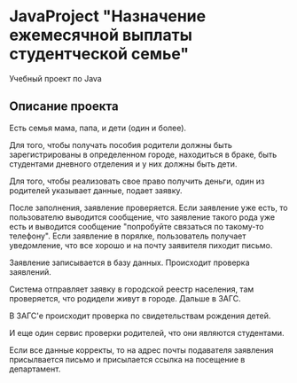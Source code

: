 # JavaProject "Назначение ежемесячной выплаты студентческой семье"
Учебный проект по Java
## Описание проекта
Есть семья мама, папа, и дети (один и более).

Для того, чтобы получать пособия родители должны быть зарегистрированы в определенном городе, находиться в браке, быть студентами дневного отделения и у них должны быть дети.

Для того, чтобы реализовать свое право получить деньги, один из родителей указывает данные, подает заявку.

После заполнения, заявление проверяется.
Если заявление уже есть, то пользователю выводится сообщение, что заявление такого рода уже есть и выводится сообщение "попробуйте связаться по такому-то телефону".
Если заявление в порялке, пользователь получает уведомление, что все хорошо и на почту заявителя пиходит письмо.

Заявление записывается в базу данных. Происходит проверка заявлений.

Система отправляет заявку в городской реестр населения, там проверяется, что родидели живут в городе. Дальше в ЗАГС.

В ЗАГС'е происходит проверка по свидетельствам рождения детей. 

И еще один сервис проверки родителей, что они являются студентами. 

Если все данные корректы, то на адрес почты подавателя заявления присылвается письмо и присылается ссылка на посещение в департамент.

